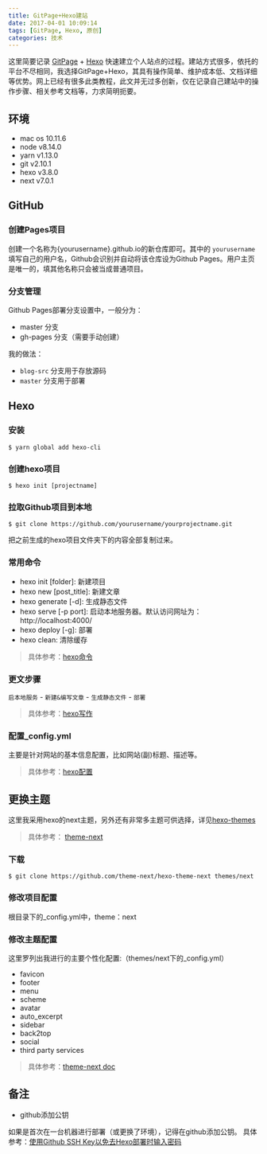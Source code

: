 ```yaml
---
title: GitPage+Hexo建站
date: 2017-04-01 10:09:14
tags: [GitPage, Hexo, 原创]
categories: 技术
---
```


这里简要记录 [GitPage](https://pages.github.com/) + [Hexo](https://hexo.io/zh-cn/) 快速建立个人站点的过程。建站方式很多，依托的平台不尽相同，我选择GitPage+Hexo，其具有操作简单、维护成本低、文档详细等优势。网上已经有很多此类教程，此文并无过多创新，仅在记录自己建站中的操作步骤、相关参考文档等，力求简明扼要。

## 环境

- mac os 10.11.6
- node v8.14.0
- yarn v1.13.0
- git v2.10.1
- hexo v3.8.0
- next v7.0.1

## GitHub

### 创建Pages项目
创建一个名称为{yourusername}.github.io的新仓库即可。其中的 `yourusername` 填写自己的用户名，Github会识别并自动将该仓库设为Github Pages。用户主页是唯一的，填其他名称只会被当成普通项目。

### 分支管理

Github Pages部署分支设置中，一般分为：

- master 分支
- gh-pages 分支（需要手动创建）

我的做法：

- `blog-src` 分支用于存放源码
- `master` 分支用于部署

## Hexo

### 安装

```
$ yarn global add hexo-cli
```

### 创建hexo项目

```
$ hexo init [projectname]
```

### 拉取Github项目到本地

```
$ git clone https://github.com/yourusername/yourprojectname.git
```
把之前生成的hexo项目文件夹下的内容全部复制过来。

### 常用命令

- hexo init [folder]: 新建项目
- hexo new [post_title]: 新建文章
- hexo generate [-d]: 生成静态文件
- hexo serve [-p port]: 启动本地服务器。默认访问网址为： http://localhost:4000/
- hexo deploy [-g]: 部署
- hexo clean: 清除缓存

> 具体参考：[hexo命令](https://hexo.io/zh-cn/docs/commands.html)

### 更文步骤

`启本地服务` - `新建&编写文章` - `生成静态文件` - `部署`

> 具体参考：[hexo写作](https://hexo.io/zh-cn/docs/writing.html)

### 配置_config.yml

主要是针对网站的基本信息配置，比如网站(副)标题、描述等。

> 具体参考：[hexo配置](https://hexo.io/zh-cn/docs/configuration)

## 更换主题

这里我采用hexo的next主题，另外还有非常多主题可供选择，详见[hexo-themes](https://hexo.io/themes/index.html)


> 具体参考： [theme-next](https://theme-next.org/)

### 下载

```
$ git clone https://github.com/theme-next/hexo-theme-next themes/next
```
### 修改项目配置

根目录下的_config.yml中，theme：next

### 修改主题配置

这里罗列出我进行的主要个性化配置:（themes/next下的_config.yml）

- favicon
- footer
- menu
- scheme
- avatar
- auto_excerpt
- sidebar
- back2top
- social
- third party services

> 具体参考：[theme-next doc](https://theme-next.org/docs/)

## 备注

- github添加公钥

如果是首次在一台机器进行部署（或更换了环境），记得在github添加公钥。
具体参考：[使用Github SSH Key以免去Hexo部署时输入密码](https://xuanwo.io/2015/02/07/generate-a-ssh-key/)
